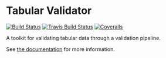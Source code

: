 # Tabular Validator

[![Build Status](https://api.shippable.com/projects/54b903605ab6cc135288d4dd/badge?branchName=master)](https://app.shippable.com/projects/54b903605ab6cc135288d4dd/builds/latest)
[![Travis Build Status](https://travis-ci.org/okfn/tabular-validator.svg?branch=master)](https://travis-ci.org/okfn/tabular-validator)
[![Coveralls](http://img.shields.io/coveralls/okfn/tabular-validator.svg?branch=master)](https://coveralls.io/r/okfn/tabular-validator?branch=master)

A toolkit for validating tabular data through a validation pipeline.

See [the documentation](http://tabular-validator.readthedocs.org/en/latest/) for more information.

